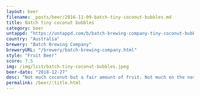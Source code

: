 ```yaml
---
layout: beer
filename: _posts/beer/2016-11-09-batch-tiny-coconut-bubbles.md
title: Batch tiny coconut bubbles
category: beer
untappd: "https://untappd.com/b/batch-brewing-company-tiny-coconut-bubbles/1275769"
country: "Australia"
brewery: "Batch Brewing Company"
breweryURL: "/brewery/batch-brewing-company.html"
style: "Fruit Beer"
score: 7.5
img: /img/list/batch-tiny-coconut-bubbles.jpeg
beer-date: "2018-12-27"
desc: "Not much coconut but a fair amount of fruit. Not much on the nose making it easy to get down"
permalink: /beer/:title.html
---
```

